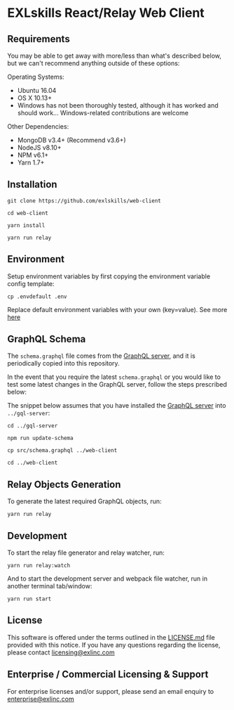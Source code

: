 # EXLskills React/Relay Web Client

## Requirements

You may be able to get away with more/less than what's described below, but we can't recommend anything outside of these options:

Operating Systems:

- Ubuntu 16.04
- OS X 10.13+
- Windows has not been thoroughly tested, although it has worked and should work... Windows-related contributions are welcome

Other Dependencies:

- MongoDB v3.4+ (Recommend v3.6+)
- NodeJS v8.10+
- NPM v6.1+
- Yarn 1.7+

## Installation

```
git clone https://github.com/exlskills/web-client

cd web-client

yarn install

yarn run relay
```

## Environment

Setup environment variables by first copying the environment variable config template:

```
cp .envdefault .env
```

Replace default environment variables with your own (key=value). See more [here](https://github.com/motdotla/dotenv)

## GraphQL Schema

The `schema.graphql` file comes from the [GraphQL server](https://github.com/exlskills/gql-server), and it is periodically copied into this repository.

In the event that you require the latest `schema.graphql` or you would like to test some latest changes in the GraphQL server, follow the steps prescribed below:

The snippet below assumes that you have installed the [GraphQL server](https://github.com/exlskills/gql-server) into `../gql-server`:

```
cd ../gql-server

npm run update-schema

cp src/schema.graphql ../web-client

cd ../web-client
```

## Relay Objects Generation

To generate the latest required GraphQL objects, run:

```
yarn run relay
```

## Development

To start the relay file generator and relay watcher, run:

```
yarn run relay:watch
```

And to start the development server and webpack file watcher, run in another terminal tab/window:

```
yarn run start
```

## License

This software is offered under the terms outlined in the [LICENSE.md](LICENSE.md) file provided with this notice. If you have any questions regarding the license, please contact [licensing@exlinc.com](mailto:licensing@exlinc.com)

## Enterprise / Commercial Licensing & Support

For enterprise licenses and/or support, please send an email enquiry to [enterprise@exlinc.com](mailto:enterprise@exlinc.com)
